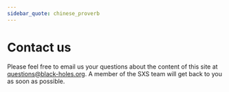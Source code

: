 ```yaml
---
sidebar_quote: chinese_proverb
---
```


# Contact us

Please feel free to email us your questions about the content of this site at
[questions@black-holes.org](mailto:questions@black-holes.org). A member of the SXS team will get
back to you as soon as possible.
